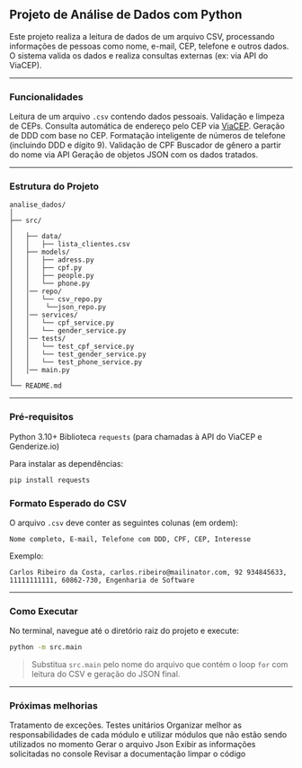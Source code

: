 ## Projeto de Análise de Dados com Python

Este projeto realiza a leitura de dados de um arquivo CSV, processando informações de pessoas como nome, e-mail, CEP, telefone e outros dados. O sistema valida os dados e realiza consultas externas (ex: via API do ViaCEP).

---

###  Funcionalidades

Leitura de um arquivo `.csv` contendo dados pessoais.
Validação e limpeza de CEPs.
Consulta automática de endereço pelo CEP via [ViaCEP](https://viacep.com.br/).
Geração de DDD com base no CEP.
Formatação inteligente de números de telefone (incluindo DDD e dígito 9).
Validação de CPF
Buscador de gênero a partir do nome via API
Geração de objetos JSON com os dados tratados.

---

### Estrutura do Projeto

```
analise_dados/
│
├── src/
│
│   ├── data/
│   │   ├── lista_clientes.csv
│   ├── models/
│   │   ├── adress.py
│   │   ├── cpf.py
│   │   ├── people.py
│   │   └── phone.py
│   │── repo/
│   │   └── csv_repo.py
│   │    └──json_repo.py
│   │── services/
│   │   └── cpf_service.py
│   │   └── gender_service.py
│   │── tests/
│   │   └── test_cpf_service.py
│   │   └── test_gender_service.py
│   │   └── test_phone_service.py
│   │── main.py
│
└── README.md
```

---

###  Pré-requisitos

Python 3.10+
Biblioteca `requests` (para chamadas à API do ViaCEP e Genderize.io)

Para instalar as dependências:

```bash
pip install requests
```

###  Formato Esperado do CSV

O arquivo `.csv` deve conter as seguintes colunas (em ordem):

```
Nome completo, E-mail, Telefone com DDD, CPF, CEP, Interesse
```

Exemplo:

```
Carlos Ribeiro da Costa, carlos.ribeiro@mailinator.com, 92 934845633, 11111111111, 60862-730, Engenharia de Software
```

---

### Como Executar

No terminal, navegue até o diretório raiz do projeto e execute:

```bash
python -m src.main
```

> Substitua `src.main` pelo nome do arquivo que contém o loop `for` com leitura do CSV e geração do JSON final.

---

###  Próximas melhorias

Tratamento de exceções.
Testes unitários
Organizar melhor as responsabilidades de cada módulo e utilizar módulos que não estão sendo utilizados no momento
Gerar o arquivo Json
Exibir as informações solicitadas no console
Revisar a documentação
limpar o código

